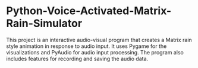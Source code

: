 # Python-Voice-Activated-Matrix-Rain-Simulator
This project is an interactive audio-visual program that creates a Matrix rain style animation in response to audio input. It uses Pygame for the visualizations and PyAudio for audio input processing. The program also includes features for recording and saving the audio data.
